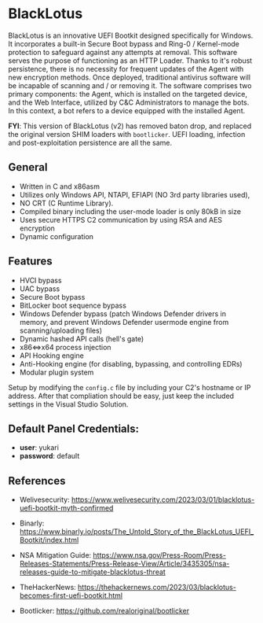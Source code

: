 # BlackLotus
BlackLotus is an innovative UEFI Bootkit designed specifically for Windows. It incorporates a built-in Secure Boot bypass and Ring-0 / Kernel-mode protection to safeguard against any attempts at removal. This software serves the purpose of functioning as an HTTP Loader. Thanks to it's robust persistence, there is no necessity for frequent updates of the Agent with new encryption methods. Once deployed, traditional antivirus software will be incapable of scanning and / or removing it. The software comprises two primary components: the Agent, which is installed on the targeted device, and the Web Interface, utilized by C&C Administrators to manage the bots. In this context, a bot refers to a device equipped with the installed Agent.

**FYI**: This version of BlackLotus (v2) has removed baton drop, and replaced the original version SHIM loaders with ```bootlicker```. UEFI loading, infection and post-exploitation persistence are all the same.

## General
- Written in C and x86asm
- Utilizes only Windows API, NTAPI, EFIAPI (NO 3rd party libraries used),
- NO CRT (C Runtime Library).
- Compiled binary including the user-mode loader is only 80kB in size
- Uses secure HTTPS C2 communication by using RSA and AES encryption
- Dynamic configuration


## Features
- HVCI bypass
- UAC bypass
- Secure Boot bypass
- BitLocker boot sequence bypass
- Windows Defender bypass (patch Windows Defender drivers in memory, and prevent Windows Defender usermode engine from scanning/uploading files)
- Dynamic hashed API calls (hell's gate)
- x86<=>x64 process injection
- API Hooking engine
- Anti-Hooking engine (for disabling, bypassing, and controlling EDRs)
- Modular plugin system


Setup by modifying the ```config.c``` file by including your C2's hostname or IP address.
After that compliation should be easy, just keep the included settings in the Visual Studio Solution.

## Default Panel Credentials:

- **user**: yukari
- **password**: default

## References

* Welivesecurity: https://www.welivesecurity.com/2023/03/01/blacklotus-uefi-bootkit-myth-confirmed

* Binarly: https://www.binarly.io/posts/The_Untold_Story_of_the_BlackLotus_UEFI_Bootkit/index.html

* NSA Mitigation Guide: https://www.nsa.gov/Press-Room/Press-Releases-Statements/Press-Release-View/Article/3435305/nsa-releases-guide-to-mitigate-blacklotus-threat

* TheHackerNews: https://thehackernews.com/2023/03/blacklotus-becomes-first-uefi-bootkit.html

* Bootlicker: https://github.com/realoriginal/bootlicker
